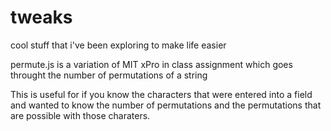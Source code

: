 # tweaks
cool stuff that i've been exploring to make life easier

permute.js is a variation of MIT xPro in class assignment which goes throught the number of permutations of a string

This is useful for if you know the characters that were entered into a field and wanted to know the number of permutations and the permutations that are possible with those charaters. 
